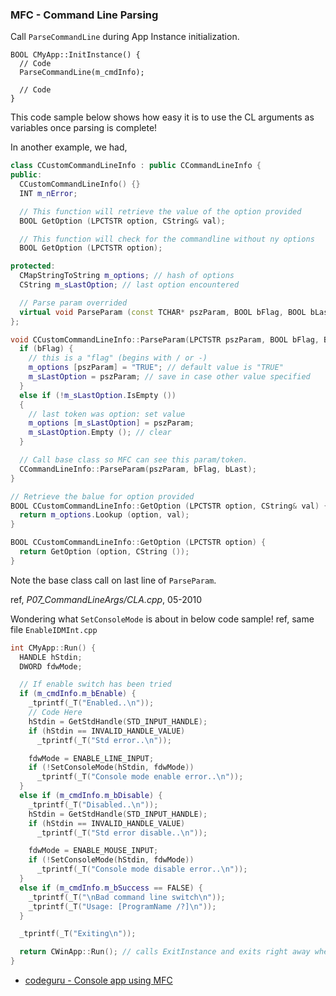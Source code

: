 ### MFC - Command Line Parsing
Call `ParseCommandLine` during App Instance initialization.

    BOOL CMyApp::InitInstance() {    
      // Code
      ParseCommandLine(m_cmdInfo);

      // Code
    }

This code sample below shows how easy it is to use the CL arguments as variables once parsing is complete!

In another example, we had,

```cpp
class CCustomCommandLineInfo : public CCommandLineInfo {
public:
  CCustomCommandLineInfo() {}
  INT m_nError;

  // This function will retrieve the value of the option provided	
  BOOL GetOption (LPCTSTR option, CString& val);

  // This function will check for the commandline without ny options
  BOOL GetOption (LPCTSTR option);

protected:
  CMapStringToString m_options; // hash of options
  CString m_sLastOption; // last option encountered

  // Parse param overrided
  virtual void ParseParam (const TCHAR* pszParam, BOOL bFlag, BOOL bLast);
};

void CCustomCommandLineInfo::ParseParam(LPCTSTR pszParam, BOOL bFlag, BOOL bLast) {
  if (bFlag) {
    // this is a "flag" (begins with / or -)
    m_options [pszParam] = "TRUE"; // default value is "TRUE"
    m_sLastOption = pszParam; // save in case other value specified 
  }
  else if (!m_sLastOption.IsEmpty ()) 
  {
    // last token was option: set value
    m_options [m_sLastOption] = pszParam;
    m_sLastOption.Empty (); // clear
  } 

  // Call base class so MFC can see this param/token.
  CCommandLineInfo::ParseParam(pszParam, bFlag, bLast);
}

// Retrieve the balue for option provided
BOOL CCustomCommandLineInfo::GetOption (LPCTSTR option, CString& val) {
  return m_options.Lookup (option, val);
}

BOOL CCustomCommandLineInfo::GetOption (LPCTSTR option) {
  return GetOption (option, CString ());
}
```

Note the base class call on last line of `ParseParam`.

ref, *P07_CommandLineArgs/CLA.cpp*, 05-2010

Wondering what `SetConsoleMode` is about in below code sample!
 ref, same file `EnableIDMInt.cpp`

```cpp
int CMyApp::Run() {
  HANDLE hStdin;
  DWORD fdwMode;

  // If enable switch has been tried
  if (m_cmdInfo.m_bEnable) {
    _tprintf(_T("Enabled..\n"));
    // Code Here
    hStdin = GetStdHandle(STD_INPUT_HANDLE);
    if (hStdin == INVALID_HANDLE_VALUE)
      _tprintf(_T("Std error..\n"));

    fdwMode = ENABLE_LINE_INPUT;
    if (!SetConsoleMode(hStdin, fdwMode))
      _tprintf(_T("Console mode enable error..\n"));
  }
  else if (m_cmdInfo.m_bDisable) {
    _tprintf(_T("Disabled..\n"));
    hStdin = GetStdHandle(STD_INPUT_HANDLE);
    if (hStdin == INVALID_HANDLE_VALUE)
      _tprintf(_T("Std error disable..\n"));

    fdwMode = ENABLE_MOUSE_INPUT;
    if (!SetConsoleMode(hStdin, fdwMode))
      _tprintf(_T("Console mode disable error..\n"));
  }
  else if (m_cmdInfo.m_bSuccess == FALSE) {
    _tprintf(_T("\nBad command line switch\n"));
    _tprintf(_T("Usage: [ProgramName /?]\n"));
  }

  _tprintf(_T("Exiting\n"));

  return CWinApp::Run(); // calls ExitInstance and exits right away when m_pMainWnd=NULL
}
```


- [codeguru - Console app using MFC](https://www.codeguru.com/cplusplus/console-app-using-mfc)
